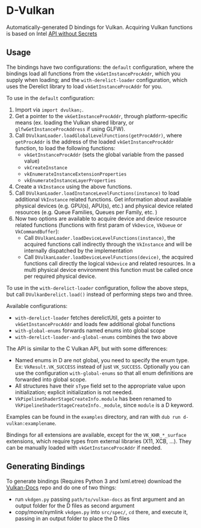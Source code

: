 D-Vulkan
========

Automatically-generated D bindings for Vulkan. Acquiring Vulkan functions is based on Intel [API without Secrets](https://software.intel.com/en-us/api-without-secrets-introduction-to-vulkan-part-1)

Usage
-----

The bindings have two configurations: the `default` configuration, where the bindings load all functions from the `vkGetInstanceProcAddr`, which you supply when loading; and the `with-derelict-loader` configuration, which uses the Derelict library to load `vkGetInstanceProcAddr` for you.

To use in the `default` configuration:

1. Import via `import dvulkan;`.
2. Get a pointer to the `vkGetInstanceProcAddr`, through platform-specific means (ex. loading the Vulkan shared library, or `glfwGetInstanceProcAddress` if using GLFW).
3. Call `DVulkanLoader.loadGlobalLevelFunctions(getProcAddr)`, where `getProcAddr` is the address of the loaded `vkGetInstanceProcAddr` function, to load the following functions:
	* `vkGetInstanceProcAddr` (sets the global variable from the passed value)
	* `vkCreateInstance`
	* `vkEnumerateInstanceExtensionProperties`
	* `vkEnumerateInstanceLayerProperties`
4. Create a `VkInstance` using the above functions.
5. Call `DVulkanLoader.loadInstanceLevelFunctions(instance)` to load additional `VkInstance` related functions. Get information about available physical devices (e.g. GPU(s), APU(s), etc.) and physical device related resources (e.g. Queue Families, Queues per Family, etc. )
6. Now two options are available to acquire device and device resource related functions (functions with first param of `VkDevice`, `VkQueue` or `VkCommandBuffer`):
	* Call `DVulkanLoader.loadDeviceLevelFunctions(instance)`, the acquired functions call indirectly through the `VkInstance` and will be internally dispatched by the implementation
	* Call `DVulkanLoader.loadDeviceLevelFunctions(device)`, the acquired functions call directly the logical `VkDevice` and related resources. In a multi physical device environment this function must be called once per required physical device. 

To use in the `with-derelict-loader` configuration, follow the above steps, but call `DVulkanDerelict.load()` instead of performing steps two and three.

Available configurations:
* `with-derelict-loader` fetches derelictUtil, gets a pointer to  `vkGetInstanceProcAddr` and loads few additional global functions
* `with-global-enums` forwards named enums into global scope
* `with-derelict-loader-and-global-enums` combines the two above 

The API is similar to the C Vulkan API, but with some differences:
* Named enums in D are not global, you need to specify the enum type. Ex: `VkResult.VK_SUCCESS` instead of just `VK_SUCCESS`.
Optionally you can use the configuration `with-global-enums` so that all enum definitions are forwarded into global scope.
* All structures have their `sType` field set to the appropriate value upon initialization; explicit initialization is not needed.
* `VkPipelineShaderStageCreateInfo.module` has been renamed to `VkPipelineShaderStageCreateInfo._module`, since `module` is a D keyword.

Examples can be found in the `examples` directory, and ran with `dub run d-vulkan:examplename`.

Bindings for all extensions are available, except for the `VK_KHR_*_surface` extensions, which require types from external libraries (X11, XCB, ...). They can be manually loaded with `vkGetInstanceProcAddr` if needed.

Generating Bindings
-------------------

To generate bindings (Requires Python 3 and lxml.etree) download the [Vulkan-Docs](https://github.com/KhronosGroup/Vulkan-Docs) repo and do one of two things:
* run `vkdgen.py` passing `path/to/vulkan-docs` as first argument and an output folder for the D files as second argument
* copy/move/symlink `vkdgen.py` into `src/spec/`, `cd` there, and execute it, passing in an output folder to place the D files

